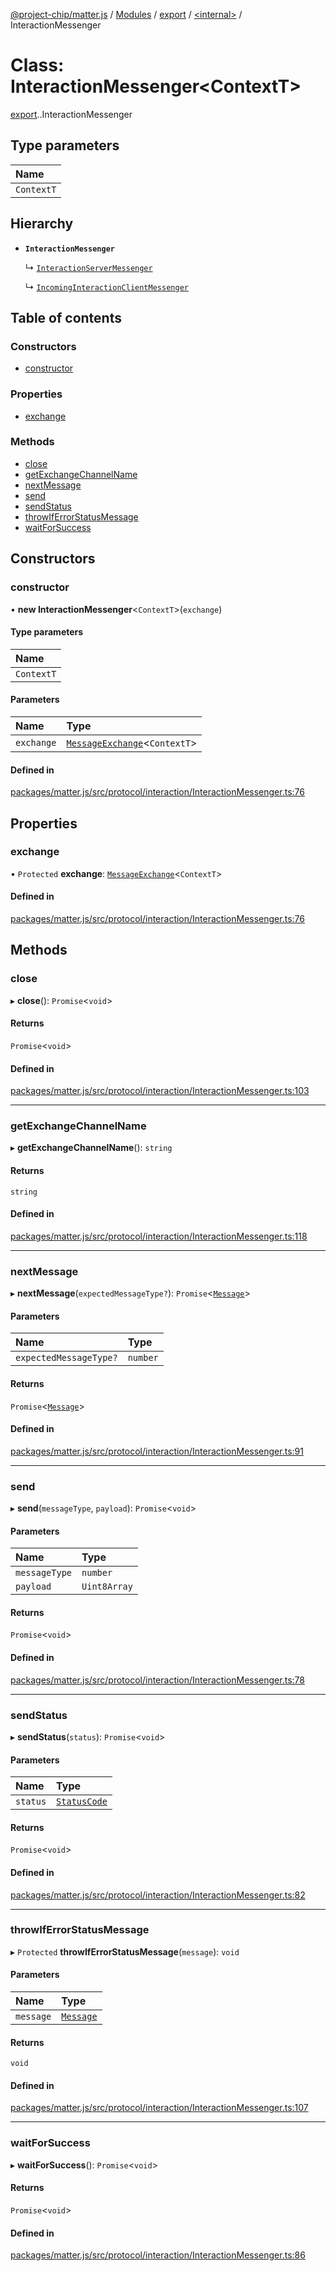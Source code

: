 [@project-chip/matter.js](../README.md) / [Modules](../modules.md) / [export](../modules/export.md) / [<internal\>](../modules/export._internal_.md) / InteractionMessenger

# Class: InteractionMessenger<ContextT\>

[export](../modules/export.md).[<internal>](../modules/export._internal_.md).InteractionMessenger

## Type parameters

| Name |
| :------ |
| `ContextT` |

## Hierarchy

- **`InteractionMessenger`**

  ↳ [`InteractionServerMessenger`](protocol_interaction_export.InteractionServerMessenger.md)

  ↳ [`IncomingInteractionClientMessenger`](protocol_interaction_export.IncomingInteractionClientMessenger.md)

## Table of contents

### Constructors

- [constructor](export._internal_.InteractionMessenger.md#constructor)

### Properties

- [exchange](export._internal_.InteractionMessenger.md#exchange)

### Methods

- [close](export._internal_.InteractionMessenger.md#close)
- [getExchangeChannelName](export._internal_.InteractionMessenger.md#getexchangechannelname)
- [nextMessage](export._internal_.InteractionMessenger.md#nextmessage)
- [send](export._internal_.InteractionMessenger.md#send)
- [sendStatus](export._internal_.InteractionMessenger.md#sendstatus)
- [throwIfErrorStatusMessage](export._internal_.InteractionMessenger.md#throwiferrorstatusmessage)
- [waitForSuccess](export._internal_.InteractionMessenger.md#waitforsuccess)

## Constructors

### constructor

• **new InteractionMessenger**<`ContextT`\>(`exchange`)

#### Type parameters

| Name |
| :------ |
| `ContextT` |

#### Parameters

| Name | Type |
| :------ | :------ |
| `exchange` | [`MessageExchange`](protocol_export.MessageExchange.md)<`ContextT`\> |

#### Defined in

[packages/matter.js/src/protocol/interaction/InteractionMessenger.ts:76](https://github.com/project-chip/matter.js/blob/16d5b0d/packages/matter.js/src/protocol/interaction/InteractionMessenger.ts#L76)

## Properties

### exchange

• `Protected` **exchange**: [`MessageExchange`](protocol_export.MessageExchange.md)<`ContextT`\>

#### Defined in

[packages/matter.js/src/protocol/interaction/InteractionMessenger.ts:76](https://github.com/project-chip/matter.js/blob/16d5b0d/packages/matter.js/src/protocol/interaction/InteractionMessenger.ts#L76)

## Methods

### close

▸ **close**(): `Promise`<`void`\>

#### Returns

`Promise`<`void`\>

#### Defined in

[packages/matter.js/src/protocol/interaction/InteractionMessenger.ts:103](https://github.com/project-chip/matter.js/blob/16d5b0d/packages/matter.js/src/protocol/interaction/InteractionMessenger.ts#L103)

___

### getExchangeChannelName

▸ **getExchangeChannelName**(): `string`

#### Returns

`string`

#### Defined in

[packages/matter.js/src/protocol/interaction/InteractionMessenger.ts:118](https://github.com/project-chip/matter.js/blob/16d5b0d/packages/matter.js/src/protocol/interaction/InteractionMessenger.ts#L118)

___

### nextMessage

▸ **nextMessage**(`expectedMessageType?`): `Promise`<[`Message`](../interfaces/codec_export.Message.md)\>

#### Parameters

| Name | Type |
| :------ | :------ |
| `expectedMessageType?` | `number` |

#### Returns

`Promise`<[`Message`](../interfaces/codec_export.Message.md)\>

#### Defined in

[packages/matter.js/src/protocol/interaction/InteractionMessenger.ts:91](https://github.com/project-chip/matter.js/blob/16d5b0d/packages/matter.js/src/protocol/interaction/InteractionMessenger.ts#L91)

___

### send

▸ **send**(`messageType`, `payload`): `Promise`<`void`\>

#### Parameters

| Name | Type |
| :------ | :------ |
| `messageType` | `number` |
| `payload` | `Uint8Array` |

#### Returns

`Promise`<`void`\>

#### Defined in

[packages/matter.js/src/protocol/interaction/InteractionMessenger.ts:78](https://github.com/project-chip/matter.js/blob/16d5b0d/packages/matter.js/src/protocol/interaction/InteractionMessenger.ts#L78)

___

### sendStatus

▸ **sendStatus**(`status`): `Promise`<`void`\>

#### Parameters

| Name | Type |
| :------ | :------ |
| `status` | [`StatusCode`](../enums/protocol_interaction_export.StatusCode.md) |

#### Returns

`Promise`<`void`\>

#### Defined in

[packages/matter.js/src/protocol/interaction/InteractionMessenger.ts:82](https://github.com/project-chip/matter.js/blob/16d5b0d/packages/matter.js/src/protocol/interaction/InteractionMessenger.ts#L82)

___

### throwIfErrorStatusMessage

▸ `Protected` **throwIfErrorStatusMessage**(`message`): `void`

#### Parameters

| Name | Type |
| :------ | :------ |
| `message` | [`Message`](../interfaces/codec_export.Message.md) |

#### Returns

`void`

#### Defined in

[packages/matter.js/src/protocol/interaction/InteractionMessenger.ts:107](https://github.com/project-chip/matter.js/blob/16d5b0d/packages/matter.js/src/protocol/interaction/InteractionMessenger.ts#L107)

___

### waitForSuccess

▸ **waitForSuccess**(): `Promise`<`void`\>

#### Returns

`Promise`<`void`\>

#### Defined in

[packages/matter.js/src/protocol/interaction/InteractionMessenger.ts:86](https://github.com/project-chip/matter.js/blob/16d5b0d/packages/matter.js/src/protocol/interaction/InteractionMessenger.ts#L86)
